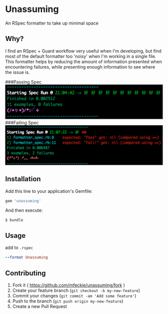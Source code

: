 # Unassuming

An RSpec formatter to take up minimal space

## Why?
I find an RSpec + Guard workflow very useful when I'm developing, but find most of the default formatter too 'noisy' when I'm working in a single file.
This formatter helps by reducing the amount of information presented when encountering failures, while presenting enough information to see where the issue is.

###Passing Spec
![Passing Spec](img/passing.png)
###Failing Spec
![Passing Spec](img/failing.png)

## Installation

Add this line to your application's Gemfile:

```ruby
gem 'unassuming'
```

And then execute:

    $ bundle

## Usage

add to `.rspec`

```ruby
--format Unassuming
```

## Contributing

1. Fork it ( https://github.com/mfeckie/unassuming/fork )
2. Create your feature branch (`git checkout -b my-new-feature`)
3. Commit your changes (`git commit -am 'Add some feature'`)
4. Push to the branch (`git push origin my-new-feature`)
5. Create a new Pull Request

